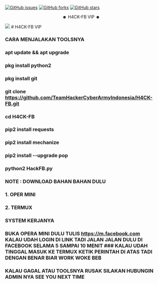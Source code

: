 [![GitHub issues](https://img.shields.io/github/issues/TeamHackerCyberArmyIndonesia/tools-Hacking.svg)](https://github.com/TeamHackerCyberArmyIndonesia/tools-Hacking/issues)
[![GitHub forks](https://img.shields.io/github/forks/TeamHackerCyberArmyIndonesia/tools-Hacking.svg)](https://github.com/TeamHackerCyberArmyIndonesia/tools-Hacking/network)
[![GitHub stars](https://img.shields.io/github/stars/TeamHackerCyberArmyIndonesia/tools-Hacking.svg)](https://github.com/TeamHackerCyberArmyIndonesia/tools-Hacking/stargazers)

<p align="center">☻ H4CK-FB VIP ☻ </p>
 <img src="https://s5.gifyu.com/images/logo205x250.gif">
# H4CK-FB VIP

### CARA MENJALAKAN TOOLSNYA

### apt update && apt upgrade
### pkg install python2
### pkg install git
### git clone https://github.com/TeamHackerCyberArmyIndonesia/H4CK-FB.git
### cd H4CK-FB
### pip2 install requests
### pip2 install mechanize
### pip2 install --upgrade pop
### python2 HackFB.py

### NOTE : DOWNLOAD BAHAN BAHAN DULU 

### 1. OPER MINI 
### 2. TERMUX

### SYSTEM KERJANYA

### BUKA OPERA MINI DULU TULIS https://m.facebook.com KALAU UDAH LOGIN DI LINK TADI JALAN JALAN DULU DI FACEBOOK SELAMA 5 SAMPAI 10 MENIT ### KALAU UDAH TINGGAL MASUK KE TERMUX KETIK PERINTAH DI ATAS TADI DENGAN BENAR BIAR WORK WOKE BEB

### KALAU GAGAL ATAU TOOLSNYA RUSAK SILAKAN HUBUNGIN ADMIN NYA SEE YOU NEXT TIME

